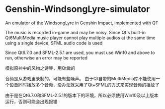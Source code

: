 # Genshin-WindsongLyre-simulator
 An emulator of the WindsongLyre in Genshin Impact, implemented with QT  

 The music is recorded in-game and may be noisy.  Since Qt's built-in Qt6MultiMedia music player cannot play multiple audios at the same time using a single device, SFML audio code is used
 
 Since Qt6.7.0 and SFML-2.5.1 are used, you must use Win10 and above to run, otherwise an error may be reported

 模拟原神中的风物之诗琴，用Qt做的

 音频是从游戏里录制的，可能有些噪声。 由于Qt自带的MultiMedia库不能使用一个设备同时播放多个音频，没办法就采用了Qt+SFML的方式来实现音频的播放了

 由于是在Qt6.7.0和SFML-2.5.1的版本下的环境，所以必须使用Win10及以上版本运行，否则可能会出现报错
